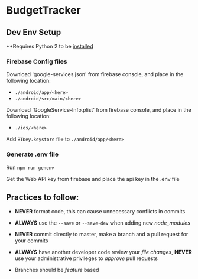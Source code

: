 # BudgetTracker

## Dev Env Setup
**Requires Python 2 to be [installed](https://www.python.org/downloads/release/python-2715/)
### Firebase Config files

Download 'google-services.json' from firebase console, and place in the following location:

- `./android/app/<here>`
- `./android/src/main/<here>`

Download 'GoogleService-Info.plist' from firebase console, and place in the following location:
- `./ios/<here>`

Add `BTKey.keystore` file to `./android/app/<here>`


### Generate .env file

Run `npm run genenv`

Get the Web API key from firebase and place the api key in the .env file

## Practices to follow:

-   **NEVER** format code, this can cause unnecessary conflicts in commits

-   **ALWAYS** use the `--save` or `--save-dev` when adding new _node_modules_

-   **NEVER** commit directly to master, make a branch and a pull request for your commits

-   **ALWAYS** have another developer code review your _file changes_, **NEVER** use your administrative privileges to _approve_ pull requests

-   Branches should be _feature_ based
